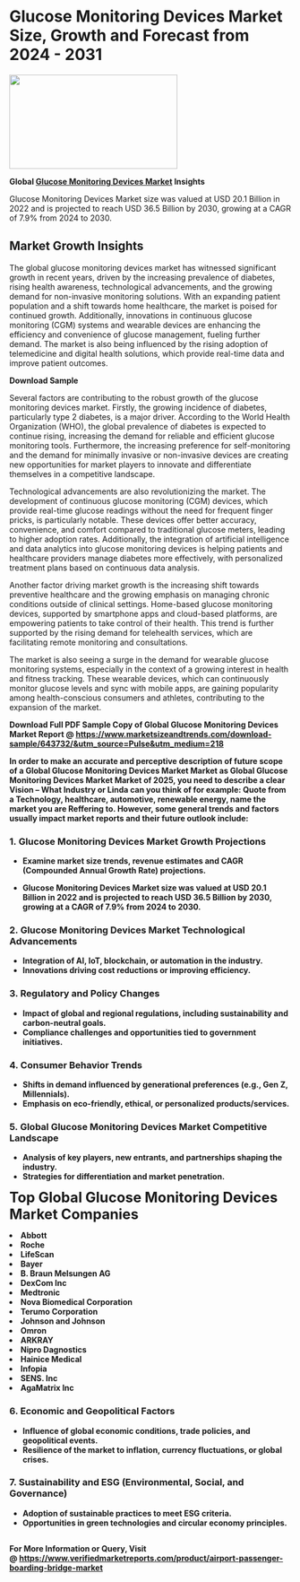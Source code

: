 <H1>Glucose Monitoring Devices Market Size, Growth and Forecast from 2024 - 2031</H1><img class="aligncenter size-medium wp-image-584254" src="https://thirdeyenews.in/wp-content/uploads/2024/09/Global-Market-Research-300x168.jpeg" alt="" width="300" height="168" /><p><strong>Global&nbsp;<a href="https://www.marketsizeandtrends.com/download-sample/643732/&amp;utm_source=Pulse&amp;utm_medium=218">Glucose Monitoring Devices Market</a> Insights</strong></p><p>Glucose Monitoring Devices Market size was valued at USD 20.1 Billion in 2022 and is projected to reach USD 36.5 Billion by 2030, growing at a CAGR of 7.9% from 2024 to 2030.</p><p><h2>Market Growth Insights</h2> <p>The global glucose monitoring devices market has witnessed significant growth in recent years, driven by the increasing prevalence of diabetes, rising health awareness, technological advancements, and the growing demand for non-invasive monitoring solutions. With an expanding patient population and a shift towards home healthcare, the market is poised for continued growth. Additionally, innovations in continuous glucose monitoring (CGM) systems and wearable devices are enhancing the efficiency and convenience of glucose management, fueling further demand. The market is also being influenced by the rising adoption of telemedicine and digital health solutions, which provide real-time data and improve patient outcomes.</p> <p><strong>Download Sample</strong></p> <p>Several factors are contributing to the robust growth of the glucose monitoring devices market. Firstly, the growing incidence of diabetes, particularly type 2 diabetes, is a major driver. According to the World Health Organization (WHO), the global prevalence of diabetes is expected to continue rising, increasing the demand for reliable and efficient glucose monitoring tools. Furthermore, the increasing preference for self-monitoring and the demand for minimally invasive or non-invasive devices are creating new opportunities for market players to innovate and differentiate themselves in a competitive landscape.</p> <p>Technological advancements are also revolutionizing the market. The development of continuous glucose monitoring (CGM) devices, which provide real-time glucose readings without the need for frequent finger pricks, is particularly notable. These devices offer better accuracy, convenience, and comfort compared to traditional glucose meters, leading to higher adoption rates. Additionally, the integration of artificial intelligence and data analytics into glucose monitoring devices is helping patients and healthcare providers manage diabetes more effectively, with personalized treatment plans based on continuous data analysis.</p> <p>Another factor driving market growth is the increasing shift towards preventive healthcare and the growing emphasis on managing chronic conditions outside of clinical settings. Home-based glucose monitoring devices, supported by smartphone apps and cloud-based platforms, are empowering patients to take control of their health. This trend is further supported by the rising demand for telehealth services, which are facilitating remote monitoring and consultations.</p> <p>The market is also seeing a surge in the demand for wearable glucose monitoring systems, especially in the context of a growing interest in health and fitness tracking. These wearable devices, which can continuously monitor glucose levels and sync with mobile apps, are gaining popularity among health-conscious consumers and athletes, contributing to the expansion of the market.</p> <p><strong></p><p><span class=""><strong>Download Full PDF Sample Copy of Global Glucose Monitoring Devices Market Report</strong> @ <a href="https://www.marketsizeandtrends.com/download-sample/643732/&amp;utm_source=Pulse&amp;utm_medium=218" target="_blank">https://www.marketsizeandtrends.com/download-sample/643732/&amp;utm_source=Pulse&amp;utm_medium=218</a></span></p><p>In order to make an accurate and perceptive description of future scope of a Global&nbsp;Glucose Monitoring Devices Market Market as Global&nbsp;Glucose Monitoring Devices Market Market of 2025, you need to describe a clear Vision &ndash; What Industry or Linda can you think of for example: Quote from a Technology, healthcare, automotive, renewable energy, name the market you are Reffering to. However, some general trends and factors usually impact market reports and their future outlook include:</p><h3>1.&nbsp;<strong>Glucose Monitoring Devices Market Growth Projections</strong></h3><ul><li>Examine market size trends, revenue estimates and CAGR (Compounded Annual Growth Rate) projections.</li><li><p>Glucose Monitoring Devices Market size was valued at USD 20.1 Billion in 2022 and is projected to reach USD 36.5 Billion by 2030, growing at a CAGR of 7.9% from 2024 to 2030.</p></li></ul><h3>2.&nbsp;<strong>Glucose Monitoring Devices Market Technological Advancements</strong></h3><ul><li>Integration of AI, IoT, blockchain, or automation in the industry.</li><li>Innovations driving cost reductions or improving efficiency.</li></ul><h3>3.&nbsp;<strong>Regulatory and Policy Changes</strong></h3><ul><li>Impact of global and regional regulations, including sustainability and carbon-neutral goals.</li><li>Compliance challenges and opportunities tied to government initiatives.</li></ul><h3>4.&nbsp;<strong>Consumer Behavior Trends</strong></h3><ul><li>Shifts in demand influenced by generational preferences (e.g., Gen Z, Millennials).</li><li>Emphasis on eco-friendly, ethical, or personalized products/services.</li></ul><h3>5.&nbsp;<strong>Global Glucose Monitoring Devices Market Competitive Landscape</strong></h3><ul><li>Analysis of key players, new entrants, and partnerships shaping the industry.</li><li>Strategies for differentiation and market penetration.</li></ul><p data-pm-slice="1 1 []"><span style="color: inherit; font-family: inherit; font-size: 25px;">Top Global Glucose Monitoring Devices Market Companies</span></p><div class="" data-test-id=""><p><li>Abbott</li><li> Roche</li><li> LifeScan</li><li> Bayer</li><li> B. Braun Melsungen AG</li><li> DexCom Inc</li><li> Medtronic</li><li> Nova Biomedical Corporation</li><li> Terumo Corporation</li><li> Johnson and Johnson</li><li> Omron</li><li> ARKRAY</li><li> Nipro Dagnostics</li><li> Hainice Medical</li><li> Infopia</li><li> SENS. Inc</li><li> AgaMatrix Inc</li></p></div><h3>6.&nbsp;<strong>Economic and Geopolitical Factors</strong></h3><ul><li>Influence of global economic conditions, trade policies, and geopolitical events.</li><li>Resilience of the market to inflation, currency fluctuations, or global crises.</li></ul><h3>7.&nbsp;<strong>Sustainability and ESG (Environmental, Social, and Governance)</strong></h3><ul><li>Adoption of sustainable practices to meet ESG criteria.</li><li>Opportunities in green technologies and circular economy principles.</li></ul><h2><strong style="font-size: 14px;">For More Information or Query, Visit @&nbsp;</strong><a style="background-color: #ffffff; font-size: 14px;" href="https://www.marketsizeandtrends.com/report/glucose-monitoring-devices-market/" target="_blank">https://www.verifiedmarketreports.com/product/airport-passenger-boarding-bridge-market</a></h2>

